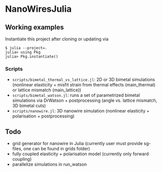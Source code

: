 # NanoWiresJulia

## Working examples

Instantiate this project after cloning or updating via

```
$ julia --project=.
julia> using Pkg
julia> Pkg.instantiate()
```

### Scripts

- `scripts/bimetal_thermal_vs_lattice.jl`: 2D or 3D bimetal simulations (nonlinear elasticity + misfit strain from thermal effects (main_thermal) or lattice mismatch (main_lattice))
- `scripts/bimetal_watson.jl`: runs a set of parametrized bimetal simulations via DrWatson + postprocessing (angle vs. lattice mismatch, 3D bimetal cuts)
- `scripts/nanowire.jl`: 3D nanowire simulation (nonlinear elasticity + polarisation + postprocessing)

## Todo

- grid generator for nanowire in Julia (currently user must provide sg-files, one can be found in grids folder)
- fully coupled elasticity + polarisation model (currently only forward coupling)
- parallelize simulations in run_watson
